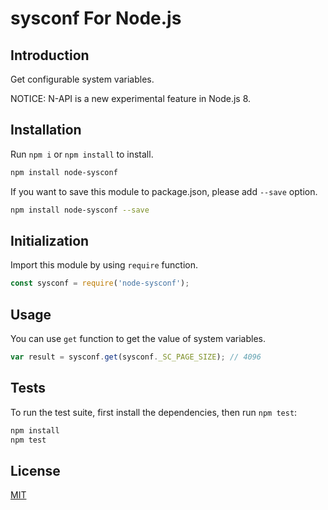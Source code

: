 sysconf For Node.js
=================================

## Introduction

Get configurable system variables.

NOTICE: N-API is a new experimental feature in Node.js 8.

## Installation

Run `npm i` or `npm install` to install.

```bash
npm install node-sysconf
```

If you want to save this module to package.json, please add `--save` option.

```bash
npm install node-sysconf --save
```

## Initialization

Import this module by using `require` function.

```javascript
const sysconf = require('node-sysconf');
```

## Usage

You can use `get` function to get the value of system variables.

```javascript
var result = sysconf.get(sysconf._SC_PAGE_SIZE); // 4096
```

## Tests

To run the test suite, first install the dependencies, then run `npm test`:

```bash
npm install
npm test
```

## License

[MIT](LICENSE)

